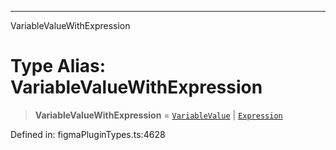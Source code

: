 ---

VariableValueWithExpression

# Type Alias: VariableValueWithExpression

> **VariableValueWithExpression** = [`VariableValue`](VariableValue.md) \| [`Expression`](../interfaces/Expression.md)

Defined in: figmaPluginTypes.ts:4628
